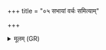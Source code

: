 +++
title = "०५ सभायां वर्चः समित्याम्"

+++
<details><summary>मूलम् (GR)</summary>

सभायां वर्चः समित्यां च वर्चो  
वध्वां वर्च उत वर्चो वरेषु ।  
सुरायां वर्चो अधि यन्  
(…) ॥ +++(see 1d)+++
</details>